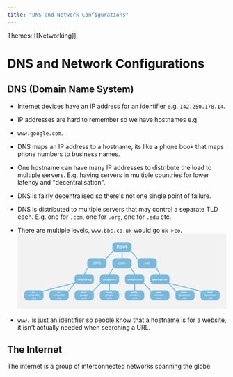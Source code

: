 ```yaml
---
title: "DNS and Network Configurations"
---
```

Themes: [[Networking]], 

# DNS and Network Configurations

## DNS (Domain Name System)
- Internet devices have an IP address for an identifier e.g. `142.250.178.14`.
- IP addresses are hard to remember so we have hostnames e.g.
- `www.google.com`.
- DNS maps an IP address to a hostname, its like a phone book that maps phone numbers to business names.

- One hostname can have many IP addresses to distribute the load to multiple servers. E.g. having servers in multiple countries for lower latency and "decentralisation". 

- DNS is fairly decentralised so there's not one single point of failure.

- DNS is distributed to multiple servers that may control a separate TLD each. E.g. one for `.com`, one for `.org`, one for `.edu` etc.
- There are multiple levels, `www.bbc.co.uk` would go `uk->co`.
![Pasted image 20220228112603.png](images/Pasted%20image%2020220228112603.png)

- `www.` is just an identifier so people know that a hostname is for a website, it isn't actually needed when searching a URL.

## The Internet
The internet is a group of interconnected networks spanning the globe.
